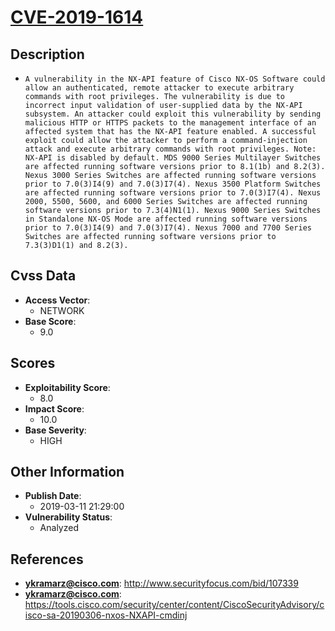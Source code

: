 
# [CVE-2019-1614](https://cve.mitre.org/cgi-bin/cvename.cgi?name=CVE-2019-1614)

## Description

- `A vulnerability in the NX-API feature of Cisco NX-OS Software could allow an authenticated, remote attacker to execute arbitrary commands with root privileges. The vulnerability is due to incorrect input validation of user-supplied data by the NX-API subsystem. An attacker could exploit this vulnerability by sending malicious HTTP or HTTPS packets to the management interface of an affected system that has the NX-API feature enabled. A successful exploit could allow the attacker to perform a command-injection attack and execute arbitrary commands with root privileges. Note: NX-API is disabled by default. MDS 9000 Series Multilayer Switches are affected running software versions prior to 8.1(1b) and 8.2(3). Nexus 3000 Series Switches are affected running software versions prior to 7.0(3)I4(9) and 7.0(3)I7(4). Nexus 3500 Platform Switches are affected running software versions prior to 7.0(3)I7(4). Nexus 2000, 5500, 5600, and 6000 Series Switches are affected running software versions prior to 7.3(4)N1(1). Nexus 9000 Series Switches in Standalone NX-OS Mode are affected running software versions prior to 7.0(3)I4(9) and 7.0(3)I7(4). Nexus 7000 and 7700 Series Switches are affected running software versions prior to 7.3(3)D1(1) and 8.2(3).`

## Cvss Data

- **Access Vector**:
  - NETWORK
- **Base Score**:
  - 9.0

## Scores

- **Exploitability Score**:
  - 8.0
- **Impact Score**:
  - 10.0
- **Base Severity**:
  - HIGH

## Other Information

- **Publish Date**:
  - 2019-03-11 21:29:00
- **Vulnerability Status**:
  - Analyzed

## References

- **ykramarz@cisco.com**: http://www.securityfocus.com/bid/107339
- **ykramarz@cisco.com**: https://tools.cisco.com/security/center/content/CiscoSecurityAdvisory/cisco-sa-20190306-nxos-NXAPI-cmdinj
